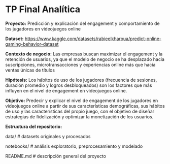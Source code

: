 # TP Final Analítica

**Proyecto:** Predicción y explicación del engagement y comportamiento de los jugadores en videojuegos online

**Dataset:** https://www.kaggle.com/datasets/rabieelkharoua/predict-online-gaming-behavior-dataset

**Contexto de negocio:** Las empresas buscan maximizar el engagement y la retención de usuarios, ya que el modelo de negocio se ha desplazado hacia suscripciones, microtransacciones y experiencias online más que hacia ventas únicas de títulos

**Hipótesis:** Los hábitos de uso de los jugadores (frecuencia de sesiones, duración promedio y logros desbloqueados) son los factores que más influyen en el nivel de engagement en videojuegos online.

**Objetivo:** Predecir y explicar el nivel de engagement de los jugadores en videojuegos online a partir de sus características demográficas, sus hábitos de uso y las características del propio juego, con el objetivo de diseñar estrategias de fidelización y optimizar la monetización de los usuarios.

**Estructura del repositorio:**

data/               # datasets originales y procesados

notebooks/          # análisis exploratorio, preprocesamiento y modelado

README.md           # descripción general del proyecto

